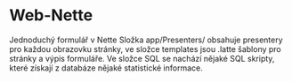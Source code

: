 # Web-Nette
Jednoduchý formulář v Nette
Složka app/Presenters/ obsahuje presentery pro každou obrazovku stránky, ve složce templates jsou .latte šablony pro stránky a výpis formuláře.
Ve složce SQL se nachází nějaké SQL skripty, které získají z databáze nějaké statistické informace.
